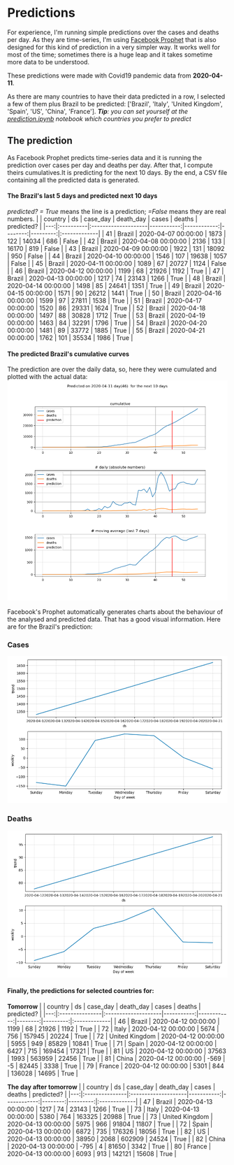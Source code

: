 # **Predictions**
For experience, I'm running simple predictions over the cases and deaths per day. As they are time-series, I'm using [Facebook Prophet](https://facebook.github.io/prophet/docs/quick_start.html) that is also designed for this kind of prediction in a very simpler way. It works well for most of the time; sometimes there is a huge leap and it takes sometime more data to be understood.

These predictions were made with Covid19 pandemic data from **2020-04-11**.

As there are many countries to have their data predicted in a row, I selected a few of them plus Brazil to be predicted:
['Brazil', 'Italy', 'United Kingdom', 'Spain', 'US', 'China', 'France'].
***Tip**: you can set yourself at the *[prediction.ipynb](../prediction.ipynb)* notebook which countries you prefer to predict*


## The prediction
As Facebook Prophet predicts time-series data and it is running the prediction over cases per day and deaths per day. After that, I compute theirs cumulatives.It is predicting for the next 10 days.
By the end, a CSV file containing all the predicted data is generated.

#### The Brazil's last 5 days and predicted next 10 days
*predicted? = True* means the line is a prediction; *=False* means they are real numbers.
|    | country   | ds                  |   case_day |   death_day |   cases |   deaths | predicted?   |
|---:|:----------|:--------------------|-----------:|------------:|--------:|---------:|:-------------|
| 41 | Brazil    | 2020-04-07 00:00:00 |       1873 |         122 |   14034 |      686 | False        |
| 42 | Brazil    | 2020-04-08 00:00:00 |       2136 |         133 |   16170 |      819 | False        |
| 43 | Brazil    | 2020-04-09 00:00:00 |       1922 |         131 |   18092 |      950 | False        |
| 44 | Brazil    | 2020-04-10 00:00:00 |       1546 |         107 |   19638 |     1057 | False        |
| 45 | Brazil    | 2020-04-11 00:00:00 |       1089 |          67 |   20727 |     1124 | False        |
| 46 | Brazil    | 2020-04-12 00:00:00 |       1199 |          68 |   21926 |     1192 | True         |
| 47 | Brazil    | 2020-04-13 00:00:00 |       1217 |          74 |   23143 |     1266 | True         |
| 48 | Brazil    | 2020-04-14 00:00:00 |       1498 |          85 |   24641 |     1351 | True         |
| 49 | Brazil    | 2020-04-15 00:00:00 |       1571 |          90 |   26212 |     1441 | True         |
| 50 | Brazil    | 2020-04-16 00:00:00 |       1599 |          97 |   27811 |     1538 | True         |
| 51 | Brazil    | 2020-04-17 00:00:00 |       1520 |          86 |   29331 |     1624 | True         |
| 52 | Brazil    | 2020-04-18 00:00:00 |       1497 |          88 |   30828 |     1712 | True         |
| 53 | Brazil    | 2020-04-19 00:00:00 |       1463 |          84 |   32291 |     1796 | True         |
| 54 | Brazil    | 2020-04-20 00:00:00 |       1481 |          89 |   33772 |     1885 | True         |
| 55 | Brazil    | 2020-04-21 00:00:00 |       1762 |         101 |   35534 |     1986 | True         |

 #### The predicted Brazil's cumulative curves
The prediction are over the daily data, so, here they were cumulated and plotted with the actual data:
![](brazil_predictions.png)

Facebook's Prophet automatically generates charts about the behaviour of the analysed and predicted data. That has a good visual information. Here are for the Brazil's prediction:
### Cases
![](brazil_prophet_cases.png)

 ### Deaths
![](brazil_prophet_deaths.png)
#### Finally, the predictions for selected countries for:
**Tomorrow**
|    | country        | ds                  |   case_day |   death_day |   cases |   deaths | predicted?   |
|---:|:---------------|:--------------------|-----------:|------------:|--------:|---------:|:-------------|
| 46 | Brazil         | 2020-04-12 00:00:00 |       1199 |          68 |   21926 |     1192 | True         |
| 72 | Italy          | 2020-04-12 00:00:00 |       5674 |         756 |  157945 |    20224 | True         |
| 72 | United Kingdom | 2020-04-12 00:00:00 |       5955 |         949 |   85829 |    10841 | True         |
| 71 | Spain          | 2020-04-12 00:00:00 |       6427 |         715 |  169454 |    17321 | True         |
| 81 | US             | 2020-04-12 00:00:00 |      37563 |        1993 |  563959 |    22456 | True         |
| 81 | China          | 2020-04-12 00:00:00 |       -569 |          -5 |   82445 |     3338 | True         |
| 79 | France         | 2020-04-12 00:00:00 |       5301 |         844 |  136028 |    14695 | True         |

 **The day after tomorrow** 
|    | country        | ds                  |   case_day |   death_day |   cases |   deaths | predicted?   |
|---:|:---------------|:--------------------|-----------:|------------:|--------:|---------:|:-------------|
| 47 | Brazil         | 2020-04-13 00:00:00 |       1217 |          74 |   23143 |     1266 | True         |
| 73 | Italy          | 2020-04-13 00:00:00 |       5380 |         764 |  163325 |    20988 | True         |
| 73 | United Kingdom | 2020-04-13 00:00:00 |       5975 |         966 |   91804 |    11807 | True         |
| 72 | Spain          | 2020-04-13 00:00:00 |       6872 |         735 |  176326 |    18056 | True         |
| 82 | US             | 2020-04-13 00:00:00 |      38950 |        2068 |  602909 |    24524 | True         |
| 82 | China          | 2020-04-13 00:00:00 |       -795 |           4 |   81650 |     3342 | True         |
| 80 | France         | 2020-04-13 00:00:00 |       6093 |         913 |  142121 |    15608 | True         |